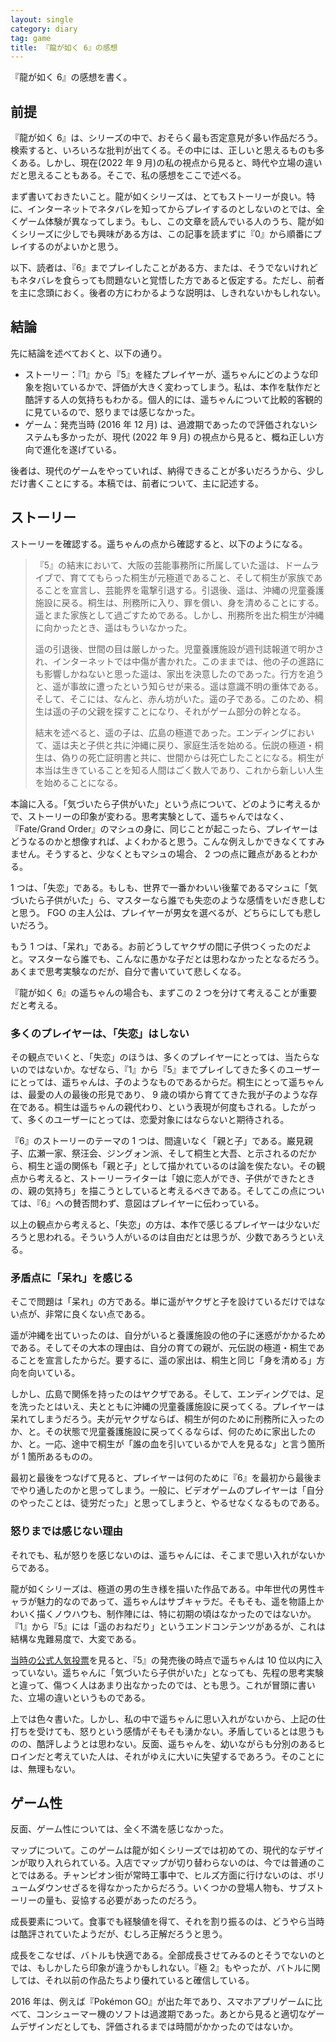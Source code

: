 ```yaml
---
layout: single
category: diary
tag: game
title: 『龍が如く 6』の感想
---
```


『龍が如く 6』の感想を書く。

## 前提

『龍が如く 6』は、シリーズの中で、おそらく最も否定意見が多い作品だろう。検索すると、いろいろな批判が出てくる。その中には、正しいと思えるものも多くある。しかし、現在(2022 年 9 月)の私の視点から見ると、時代や立場の違いだと思えることもある。そこで、私の感想をここで述べる。

まず書いておきたいこと。龍が如くシリーズは、とてもストーリーが良い。特に、インターネットでネタバレを知ってからプレイするのとしないのとでは、全くゲーム体験が異なってしまう。もし、この文章を読んでいる人のうち、龍が如くシリーズに少しでも興味がある方は、この記事を読まずに『0』から順番にプレイするのがよいかと思う。

以下、読者は、『6』までプレイしたことがある方、または、そうでないけれどもネタバレを食らっても問題ないと覚悟した方であると仮定する。ただし、前者を主に念頭におく。後者の方にわかるような説明は、しきれないかもしれない。

## 結論

先に結論を述べておくと、以下の通り。

- ストーリー：『1』から『5』を経たプレイヤーが、遥ちゃんにどのような印象を抱いているかで、評価が大きく変わってしまう。私は、本作を駄作だと酷評する人の気持ちもわかる。個人的には、遥ちゃんについて比較的客観的に見ているので、怒りまでは感じなかった。
- ゲーム：発売当時 (2016 年 12 月) は、過渡期であったので評価されないシステムも多かったが、現代 (2022 年 9 月) の視点から見ると、概ね正しい方向で進化を遂げている。

後者は、現代のゲームをやっていれば、納得できることが多いだろうから、少しだけ書くことにする。本稿では、前者について、主に記述する。

## ストーリー

ストーリーを確認する。遥ちゃんの点から確認すると、以下のようになる。

> 『5』の結末において、大阪の芸能事務所に所属していた遥は、ドームライブで、育ててもらった桐生が元極道であること、そして桐生が家族であることを宣言し、芸能界を電撃引退する。引退後、遥は、沖縄の児童養護施設に戻る。桐生は、刑務所に入り、罪を償い、身を清めることにする。遥とまた家族として過ごすためである。しかし、刑務所を出た桐生が沖縄に向かったとき、遥はもういなかった。
>
> 遥の引退後、世間の目は厳しかった。児童養護施設が週刊誌報道で明かされ、インターネットでは中傷が書かれた。このままでは、他の子の進路にも影響しかねないと思った遥は、家出を決意したのであった。行方を追うと、遥が事故に遭ったという知らせが来る。遥は意識不明の重体である。そして、そこには、なんと、赤ん坊がいた。遥の子である。このため、桐生は遥の子の父親を探すことになり、それがゲーム部分の幹となる。
>
> 結末を述べると、遥の子は、広島の極道であった。エンディングにおいて、遥は夫と子供と共に沖縄に戻り、家庭生活を始める。伝説の極道・桐生は、偽りの死亡証明書と共に、世間からは死亡したことになる。桐生が本当は生きていることを知る人間はごく数人であり、これから新しい人生を始めることになる。

本論に入る。「気づいたら子供がいた」という点について、どのように考えるかで、ストーリーの印象が変わる。思考実験として、遥ちゃんではなく、『Fate/Grand Order』のマシュの身に、同じことが起こったら、プレイヤーはどうなるのかと想像すれば、よくわかると思う。こんな例えしかできなくてすみません。そうすると、少なくともマシュの場合、 2 つの点に難点があるとわかる。

1 つは、「失恋」である。もしも、世界で一番かわいい後輩であるマシュに「気づいたら子供がいた」ら、マスターなら誰でも失恋のような感情をいだき悲しむと思う。 FGO の主人公は、プレイヤーが男女を選べるが、どちらにしても悲しいだろう。

もう 1 つは、「呆れ」である。お前どうしてヤクザの間に子供つくったのだよと。マスターなら誰でも、こんなに愚かな子だとは思わなかったとなるだろう。あくまで思考実験なのだが、自分で書いていて悲しくなる。

『龍が如く 6』の遥ちゃんの場合も、まずこの 2 つを分けて考えることが重要だと考える。

### 多くのプレイヤーは、「失恋」はしない

その観点でいくと、「失恋」のほうは、多くのプレイヤーにとっては、当たらないのではないか。なぜなら、『1』から『5』までプレイしてきた多くのユーザーにとっては、遥ちゃんは、子のようなものであるからだ。桐生にとって遥ちゃんは、最愛の人の最後の形見であり、 9 歳の頃から育ててきた我が子のような存在である。桐生は遥ちゃんの親代わり、という表現が何度もされる。したがって、多くのユーザーにとっては、恋愛対象にはならないと期待される。

『6』のストーリーのテーマの 1 つは、間違いなく「親と子」である。巌見親子、広瀬一家、祭汪会、ジングォン派、そして桐生と大吾、と示されるのだから、桐生と遥の関係も「親と子」として描かれているのは論を俟たない。その観点から考えると、ストーリーライターは「娘に恋人ができ、子供ができたときの、親の気持ち」を描こうとしていると考えるべきである。そしてこの点については、『6』への賛否問わず、意図はプレイヤーに伝わっている。

以上の観点から考えると、「失恋」の方は、本作で感じるプレイヤーは少ないだろうと思われる。そういう人がいるのは自由だとは思うが、少数であろうといえる。

### 矛盾点に「呆れ」を感じる

そこで問題は「呆れ」の方である。単に遥がヤクザと子を設けているだけではない点が、非常に良くない点である。

遥が沖縄を出ていったのは、自分がいると養護施設の他の子に迷惑がかかるためである。そしてその大本の理由は、自分の育ての親が、元伝説の極道・桐生であることを宣言したからだ。要するに、遥の家出は、桐生と同じ「身を清める」方向を向いている。

しかし、広島で関係を持ったのはヤクザである。そして、エンディングでは、足を洗ったとはいえ、夫とともに沖縄の児童養護施設に戻ってくる。プレイヤーは呆れてしまうだろう。夫が元ヤクザならば、桐生が何のために刑務所に入ったのか、と。その状態で児童養護施設に戻ってくるならば、何のために家出したのか、と。一応、途中で桐生が「誰の血を引いているかで人を見るな」と言う箇所が 1 箇所あるものの。

最初と最後をつなげて見ると、プレイヤーは何のために『6』を最初から最後までやり通したのかと思ってしまう。一般に、ビデオゲームのプレイヤーは「自分のやったことは、徒労だった」と思ってしまうと、やるせなくなるものである。

### 怒りまでは感じない理由

それでも、私が怒りを感じないのは、遥ちゃんには、そこまで思い入れがないからである。

龍が如くシリーズは、極道の男の生き様を描いた作品である。中年世代の男性キャラが魅力的なのであって、遥ちゃんはサブキャラだ。そもそも、遥を物語上かわいく描くノウハウも、制作陣には、特に初期の頃はなかったのではないか。『1』から『5』には「遥のおねだり」というエンドコンテンツがあるが、これは結構な鬼難易度で、大変である。

[当時の公式人気投票](https://ryu-ga-gotoku.com/cp_vote/)を見ると、『5』の発売後の時点で遥ちゃんは 10 位以内に入っていない。遥ちゃんに「気づいたら子供がいた」となっても、先程の思考実験と違って、傷つく人はあまり出なかったのでは、とも思う。これが冒頭に書いた、立場の違いというものである。

上では色々書いた。しかし、私の中で遥ちゃんに思い入れがないから、上記の仕打ちを受けても、怒りという感情がそもそも湧かない。矛盾しているとは思うものの、酷評しようとは思わない。反面、遥ちゃんを、幼いながらも分別のあるヒロインだと考えていた人は、それがゆえに大いに失望するであろう。そのことには、無理もない。

## ゲーム性

反面、ゲーム性については、全く不満を感じなかった。

マップについて。このゲームは龍が如くシリーズでは初めての、現代的なデザインが取り入れられている。入店でマップが切り替わらないのは、今では普通のことではある。チャンピオン街が常時工事中で、ヒルズ方面に行けないのは、ボリュームダウンせざるを得なかったからだろう。いくつかの登場人物も、サブストーリーの量も、妥協する必要があったのだろう。

成長要素について。食事でも経験値を得て、それを割り振るのは、どうやら当時は酷評されていたようだが、むしろ正解だろうと思う。

成長をこなせば、バトルも快適である。全部成長させてみるのとそうでないのとでは、もしかしたら印象が違うかもしれない。『極 2』もやったが、バトルに関しては、それ以前の作品たちより優れていると確信している。

2016 年は、例えば『Pokémon GO』が出た年であり、スマホアプリゲームに比べて、コンシューマー機のソフトは過渡期であった。あとから見ると適切なゲームデザインだとしても、評価されるまでは時間がかかったのではないか。
